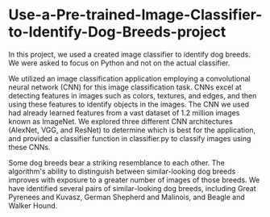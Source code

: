 # Use-a-Pre-trained-Image-Classifier-to-Identify-Dog-Breeds-project
In this project, we used a created image classifier to identify dog breeds. We were asked to focus on Python and not on the actual classifier.

 We utilized an image classification application employing a convolutional neural network (CNN) for this image classification task. CNNs excel at detecting features in images such as colors, textures, and edges, and then using these features to identify objects in the images. The CNN we used had already learned features from a vast dataset of 1.2 million images known as ImageNet. We explored three different CNN architectures (AlexNet, VGG, and ResNet) to determine which is best for the application, and provided a classifier function in classifier.py to classify images using these CNNs.

Some dog breeds bear a striking resemblance to each other. The algorithm's ability to distinguish between similar-looking dog breeds improves with exposure to a greater number of images of those breeds. We have identified several pairs of similar-looking dog breeds, including Great Pyrenees and Kuvasz, German Shepherd and Malinois, and Beagle and Walker Hound.
